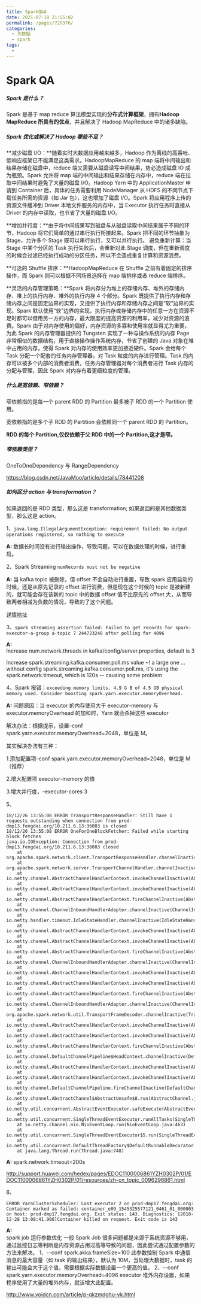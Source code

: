 ```yaml
---
title: SparkQ&A
date: 2021-07-18 21:55:02
permalink: /pages/729376/
categories:
  - 大数据
  - spark
tags:
  - 
---
```

# Spark QA

##### Spark 是什么？

Spark 是基于 map reduce 算法模型实现的**分布式计算框架**，拥有**Hadoop MapReduce 所具有的优点**，并且解决了 Hadoop MapReduce 中的诸多缺陷。

##### Spark 优化或解决了 Hadoop 哪些不足？

**减少磁盘 I/O：**随着实时大数据应用越来越多，Hadoop 作为离线的高吞吐、低响应框架已不能满足这类需求。HadoopMapReduce 的 map 端将中间输出和结果存储在磁盘中，reduce 端又需要从磁盘读写中间结果，势必造成磁盘 IO 成为瓶颈。Spark 允许将 map 端的中间输出和结果存储在内存中，reduce 端在拉取中间结果时避免了大量的磁盘 I/O。Hadoop Yarn 中的 ApplicationMaster 申请到 Container 后，具体的任务需要利用 NodeManager 从 HDFS 的不同节点下载任务所需的资源（如 Jar 包），这也增加了磁盘 I/O。Spark 将应用程序上传的资源文件缓冲到 Driver 本地文件服务的内存中，当 Executor 执行任务时直接从 Driver 的内存中读取，也节省了大量的磁盘 I/O。

**增加并行度：**由于将中间结果写到磁盘与从磁盘读取中间结果属于不同的环节，Hadoop 将它们简单的通过串行执行衔接起来。Spark 把不同的环节抽象为 Stage，允许多个 Stage 既可以串行执行，又可以并行执行。
避免重新计算：当 Stage 中某个分区的 Task 执行失败后，会重新对此 Stage 调度，但在重新调度的时候会过滤已经执行成功的分区任务，所以不会造成重复计算和资源浪费。

**可选的 Shuffle 排序：**HadoopMapReduce 在 Shuffle 之前有着固定的排序操作，而 Spark 则可以根据不同场景选择在 map 端排序或者 reduce 端排序。

**灵活的内存管理策略：**Spark 将内存分为堆上的存储内存、堆外的存储内存、堆上的执行内存、堆外的执行内存 4 个部分。Spark 既提供了执行内存和存储内存之间是固定边界的实现，又提供了执行内存和存储内存之间是“软”边界的实现。Spark 默认使用“软”边界的实现，执行内存或存储内存中的任意一方在资源不足时都可以借用另一方的内存，最大限度的提高资源的利用率，减少对资源的浪费。Spark 由于对内存使用的偏好，内存资源的多寡和使用率就显得尤为重要，为此 Spark 的内存管理器提供的 Tungsten 实现了一种与操作系统的内存 Page 非常相似的数据结构，用于直接操作操作系统内存，节省了创建的 Java 对象在堆中占用的内存，使得 Spark 对内存的使用效率更加接近硬件。Spark 会给每个 Task 分配一个配套的任务内存管理器，对 Task 粒度的内存进行管理。Task 的内存可以被多个内部的消费者消费，任务内存管理器对每个消费者进行 Task 内存的分配与管理，因此 Spark 对内存有着更细粒度的管理。

##### 什么是宽依赖、窄依赖？

窄依赖指的是每一个 parent RDD 的 Partition 最多被子 RDD 的一个 Partition 使用。

宽依赖指的是多个子 RDD 的 Partition 会依赖同一个 parent RDD 的 Partition。

**RDD 的每个 Partition,仅仅依赖于父 RDD 中的一个 Partition,这才是窄。**

##### 窄依赖类型？

OneToOneDependency 与 RangeDependency

https://blog.csdn.net/JavaMoo/article/details/78441208

##### 如何区分 action 与 transformation？

如果返回的是 RDD 类型，那么这是 transformation; 如果返回的是其他数据类型，那么这是 action。

1、`java.lang.IllegalArgumentException: requirement failed: No output operations registered, so nothing to execute`

**A:** 数据长时间没有进行输出操作，导致问题，可以在数据处理的时候，进行重启。

2、Spark Streaming `numRecords must not be negative`

**A:** 当 kafka topic 被删除，但 offset 不会自动进行重置，导致 spark 应用启动的时候，还是从原先记录的 offset 进行消费，但是现在这个时候的 topic 是被新建的，就可能会存在该新的 topic 中的数据 offset 值不比原先的 offset 大，从而导致两者相减为负数的情况，导致的了这个问题。

[详情地址](https://blog.csdn.net/xueba207/article/details/51135423)

3、`spark streaming assertion failed: Failed to get records for spark-executor-a-group a-topic 7 244723248 after polling for 4096`

**A:**  
Increase num.network.threads in kafka/config/server.properties, default is 3

Increase spark.streaming.kafka.consumer.poll.ms value ~! a large one ... without config spark.streaming.kafka.consumer.poll.ms, it's using the spark.network.timeout, which is 120s -- causing some problem

4、Spark 报错：`exceeding memory limits. 4.9 G B of 4.5 GB physical memory used. Consider boosting spark.yarn.executor.memoryOverhead.`

**A:** 问题原因：当 executor 的内存使用大于 executor-memory 与 executor.memoryOverhead 的加和时，Yarn 就会杀掉这些 executor

解决办法：根据提示，设置–conf spark.yarn.executor.memoryOverhead=2048，单位是 M。

其实解决办法有三种：

1.添加配置项–conf spark.yarn.executor.memoryOverhead=2048，单位是 M（推荐）

2.增大配置项 executor-memory 的值

3.增大并行度，–executor-cores 3

5、

```
18/12/26 13:55:08 ERROR TransportResponseHandler: Still have 1 requests outstanding when connection from prod-dmp13.fengdai.org/10.211.6.13:36083 is closed
18/12/26 13:55:08 ERROR OneForOneBlockFetcher: Failed while starting block fetches
java.io.IOException: Connection from prod-dmp13.fengdai.org/10.211.6.13:36083 closed
	at org.apache.spark.network.client.TransportResponseHandler.channelInactive(TransportResponseHandler.java:146)
	at org.apache.spark.network.server.TransportChannelHandler.channelInactive(TransportChannelHandler.java:108)
	at io.netty.channel.AbstractChannelHandlerContext.invokeChannelInactive(AbstractChannelHandlerContext.java:245)
	at io.netty.channel.AbstractChannelHandlerContext.invokeChannelInactive(AbstractChannelHandlerContext.java:231)
	at io.netty.channel.AbstractChannelHandlerContext.fireChannelInactive(AbstractChannelHandlerContext.java:224)
	at io.netty.channel.ChannelInboundHandlerAdapter.channelInactive(ChannelInboundHandlerAdapter.java:75)
	at io.netty.handler.timeout.IdleStateHandler.channelInactive(IdleStateHandler.java:277)
	at io.netty.channel.AbstractChannelHandlerContext.invokeChannelInactive(AbstractChannelHandlerContext.java:245)
	at io.netty.channel.AbstractChannelHandlerContext.invokeChannelInactive(AbstractChannelHandlerContext.java:231)
	at io.netty.channel.AbstractChannelHandlerContext.fireChannelInactive(AbstractChannelHandlerContext.java:224)
	at io.netty.channel.ChannelInboundHandlerAdapter.channelInactive(ChannelInboundHandlerAdapter.java:75)
	at io.netty.channel.AbstractChannelHandlerContext.invokeChannelInactive(AbstractChannelHandlerContext.java:245)
	at io.netty.channel.AbstractChannelHandlerContext.invokeChannelInactive(AbstractChannelHandlerContext.java:231)
	at io.netty.channel.AbstractChannelHandlerContext.fireChannelInactive(AbstractChannelHandlerContext.java:224)
	at io.netty.channel.ChannelInboundHandlerAdapter.channelInactive(ChannelInboundHandlerAdapter.java:75)
	at org.apache.spark.network.util.TransportFrameDecoder.channelInactive(TransportFrameDecoder.java:182)
	at io.netty.channel.AbstractChannelHandlerContext.invokeChannelInactive(AbstractChannelHandlerContext.java:245)
	at io.netty.channel.AbstractChannelHandlerContext.invokeChannelInactive(AbstractChannelHandlerContext.java:231)
	at io.netty.channel.AbstractChannelHandlerContext.fireChannelInactive(AbstractChannelHandlerContext.java:224)
	at io.netty.channel.DefaultChannelPipeline$HeadContext.channelInactive(DefaultChannelPipeline.java:1354)
	at io.netty.channel.AbstractChannelHandlerContext.invokeChannelInactive(AbstractChannelHandlerContext.java:245)
	at io.netty.channel.AbstractChannelHandlerContext.invokeChannelInactive(AbstractChannelHandlerContext.java:231)
	at io.netty.channel.DefaultChannelPipeline.fireChannelInactive(DefaultChannelPipeline.java:917)
	at io.netty.channel.AbstractChannel$AbstractUnsafe$8.run(AbstractChannel.java:822)
	at io.netty.util.concurrent.AbstractEventExecutor.safeExecute(AbstractEventExecutor.java:163)
	at io.netty.util.concurrent.SingleThreadEventExecutor.runAllTasks(SingleThreadEventExecutor.java:403)
	at io.netty.channel.nio.NioEventLoop.run(NioEventLoop.java:463)
	at io.netty.util.concurrent.SingleThreadEventExecutor$5.run(SingleThreadEventExecutor.java:858)
	at io.netty.util.concurrent.DefaultThreadFactory$DefaultRunnableDecorator.run(DefaultThreadFactory.java:138)
	at java.lang.Thread.run(Thread.java:748)
```

**A:** spark.network.timeout=200s

http://support.huawei.com/hedex/pages/EDOC1100006861YZH0302P/01/EDOC1100006861YZH0302P/01/resources/zh-cn_topic_0096296861.html

6、

```
ERROR YarnClusterScheduler: Lost executor 2 on prod-dmp17.fengdai.org: Container marked as failed: container_e09_1545325577121_0461_01_000003 on host: prod-dmp17.fengdai.org. Exit status: 143. Diagnostics: [2018-12-28 13:08:41.906]Container killed on request. Exit code is 143
```

**A:**  
spark job 运行参数优化 一般 Spark Job 很多问题都是来源于系统资源不够用，通过监控日志等判断是内存资源占用过高等导致的问题，因此尝试通过配置参数的方法来解决。 1、--conf spark.akka.frameSize=100 此参数控制 Spark 中通信消息的最大容量（如 task 的输出结果），默认为 10M，当处理大数据时，task 的输出可能会大于这个值，需要根据实际数据设置一个更高的值。 2、--conf spark.yarn.executor.memoryOverhead=4096 executor 堆外内存设置，如果程序使用了大量的堆外内存，就该增大此配置。

http://www.voidcn.com/article/p-qkzmdghu-yk.html
